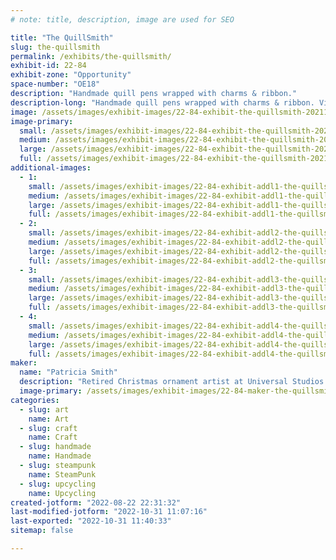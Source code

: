 ```yaml
---
# note: title, description, image are used for SEO

title: "The QuillSmith"
slug: the-quillsmith
permalink: /exhibits/the-quillsmith/
exhibit-id: 22-84
exhibit-zone: "Opportunity"
space-number: "OE18"
description: "Handmade quill pens wrapped with charms & ribbon."
description-long: "Handmade quill pens wrapped with charms & ribbon. Vintage teacups repurposed with magical designs featuring gnomes, fairies & flowers."
image: /assets/images/exhibit-images/22-84-exhibit-the-quillsmith-20211204-104314-large.jpg
image-primary: 
  small: /assets/images/exhibit-images/22-84-exhibit-the-quillsmith-20211204-104314-small.jpg
  medium: /assets/images/exhibit-images/22-84-exhibit-the-quillsmith-20211204-104314-medium.jpg
  large: /assets/images/exhibit-images/22-84-exhibit-the-quillsmith-20211204-104314-large.jpg
  full: /assets/images/exhibit-images/22-84-exhibit-the-quillsmith-20211204-104314-full.jpg
additional-images: 
  - 1:
    small: /assets/images/exhibit-images/22-84-exhibit-addl1-the-quillsmith-20211014-163209-small.jpg
    medium: /assets/images/exhibit-images/22-84-exhibit-addl1-the-quillsmith-20211014-163209-medium.jpg
    large: /assets/images/exhibit-images/22-84-exhibit-addl1-the-quillsmith-20211014-163209-large.jpg
    full: /assets/images/exhibit-images/22-84-exhibit-addl1-the-quillsmith-20211014-163209-full.jpg
  - 2:
    small: /assets/images/exhibit-images/22-84-exhibit-addl2-the-quillsmith-20211112-170236-small.jpg
    medium: /assets/images/exhibit-images/22-84-exhibit-addl2-the-quillsmith-20211112-170236-medium.jpg
    large: /assets/images/exhibit-images/22-84-exhibit-addl2-the-quillsmith-20211112-170236-large.jpg
    full: /assets/images/exhibit-images/22-84-exhibit-addl2-the-quillsmith-20211112-170236-full.jpg
  - 3:
    small: /assets/images/exhibit-images/22-84-exhibit-addl3-the-quillsmith-20211204-104259-small.jpg
    medium: /assets/images/exhibit-images/22-84-exhibit-addl3-the-quillsmith-20211204-104259-medium.jpg
    large: /assets/images/exhibit-images/22-84-exhibit-addl3-the-quillsmith-20211204-104259-large.jpg
    full: /assets/images/exhibit-images/22-84-exhibit-addl3-the-quillsmith-20211204-104259-full.jpg
  - 4:
    small: /assets/images/exhibit-images/22-84-exhibit-addl4-the-quillsmith-20211204-110552-small.jpg
    medium: /assets/images/exhibit-images/22-84-exhibit-addl4-the-quillsmith-20211204-110552-medium.jpg
    large: /assets/images/exhibit-images/22-84-exhibit-addl4-the-quillsmith-20211204-110552-large.jpg
    full: /assets/images/exhibit-images/22-84-exhibit-addl4-the-quillsmith-20211204-110552-full.jpg
maker: 
  name: "Patricia Smith"
  description: "Retired Christmas ornament artist at Universal Studios. Started my own craft business about 5 years ago."
  image-primary: /assets/images/exhibit-images/22-84-maker-the-quillsmith-img-20220822-220408839-hdr-medium.jpg
categories: 
  - slug: art
    name: Art
  - slug: craft
    name: Craft
  - slug: handmade
    name: Handmade
  - slug: steampunk
    name: SteamPunk
  - slug: upcycling
    name: Upcycling
created-jotform: "2022-08-22 22:31:32"
last-modified-jotform: "2022-10-31 11:07:16"
last-exported: "2022-10-31 11:40:33"
sitemap: false

---
```

